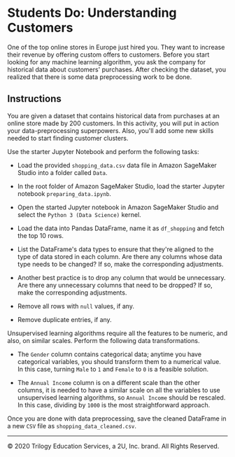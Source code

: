 # Students Do: Understanding Customers

One of the top online stores in Europe just hired you. They want to increase their revenue by offering custom offers to customers. Before you start looking for any machine learning algorithm, you ask the company for historical data about customers' purchases. After checking the dataset, you realized that there is some data preprocessing work to be done.

## Instructions

You are given a dataset that contains historical data from purchases at an online store made by 200 customers. In this activity, you will put in action your data-preprocessing superpowers. Also, you'll add some new skills needed to start finding customer clusters.

Use the starter Jupyter Notebook and perform the following tasks:

* Load the provided `shopping_data.csv` data file in Amazon SageMaker Studio into a folder called `Data`.

* In the root folder of Amazon SageMaker Studio, load the starter Jupyter notebook `preparing_data.ipynb`.

* Open the started Jupyter notebook in Amazon SageMaker Studio and select the `Python 3 (Data Science)` kernel.

* Load the data into Pandas DataFrame, name it as `df_shopping` and fetch the top 10 rows.

* List the DataFrame's data types to ensure that they're aligned to the type of data stored in each column. Are there any columns whose data type needs to be changed? If so, make the corresponding adjustments.

* Another best practice is to drop any column that would be unnecessary. Are there any unnecessary columns that need to be dropped? If so, make the corresponding adjustments.

* Remove all rows with `null` values, if any.

* Remove duplicate entries, if any.

Unsupervised learning algorithms require all the features to be numeric, and also, on similar scales. Perform the following data transformations.

* The `Gender` column contains categorical data; anytime you have categorical variables, you should transform them to a numerical value. In this case, turning `Male` to `1` and `Female` to `0` is a feasible solution.

* The `Annual Income` column is on a different scale than the other columns, it is needed to have a similar scale on all the variables to use unsupervised learning algorithms, so `Annual Income` should be rescaled. In this case, dividing by `1000` is the most straightforward approach.

Once you are done with data preprocessing, save the cleaned DataFrame in a new `CSV` file as `shopping_data_cleaned.csv`.

---

© 2020 Trilogy Education Services, a 2U, Inc. brand. All Rights Reserved.
